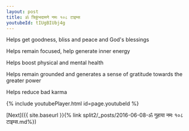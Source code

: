 ```yaml
---
layout: post
title: ॐ त्रिकुंभदामने नमः १०८ टाइम्स
youtubeId: tIUgBIUbj4g
---
```

 
 
Helps get goodness, bliss and peace and God's blessings
 
Helps remain focused, help generate inner energy 
 
Helps boost physical and mental health 
 
Helps remain grounded and generates a sense of gratitude towards the greater power 
 
Helps reduce bad karma
 
 
 
 


{% include youtubePlayer.html id=page.youtubeId %}
 
[Next]({{ site.baseurl }}{% link  split2/_posts/2016-06-08-ॐ गुहाया नमः १०८ टाइम्स.md%})
 
